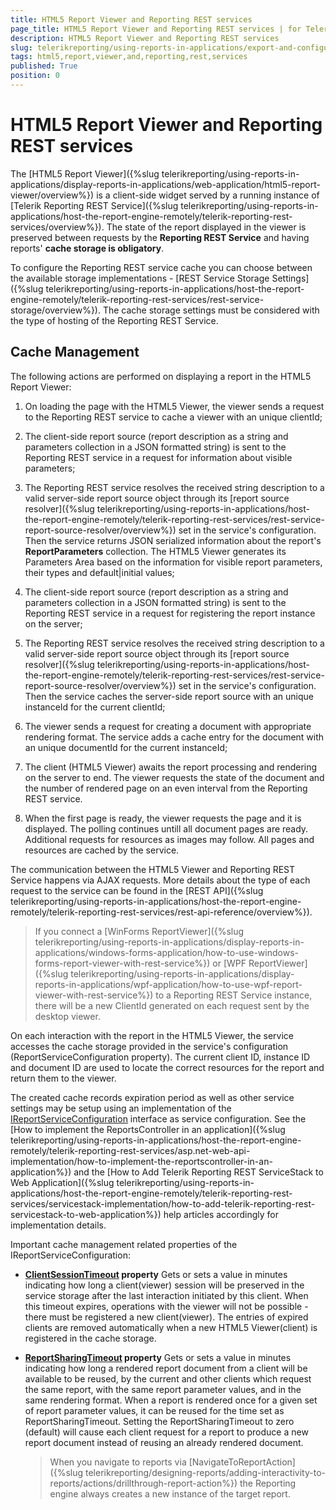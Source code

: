 ```yaml
---
title: HTML5 Report Viewer and Reporting REST services
page_title: HTML5 Report Viewer and Reporting REST services | for Telerik Reporting Documentation
description: HTML5 Report Viewer and Reporting REST services
slug: telerikreporting/using-reports-in-applications/export-and-configure/cache-management/html5-report-viewer-and-reporting-rest-services
tags: html5,report,viewer,and,reporting,rest,services
published: True
position: 0
---
```


# HTML5 Report Viewer and Reporting REST services



The [HTML5 Report Viewer]({%slug telerikreporting/using-reports-in-applications/display-reports-in-applications/web-application/html5-report-viewer/overview%}) is a client-side widget         served by a running instance of [Telerik Reporting REST Service]({%slug telerikreporting/using-reports-in-applications/host-the-report-engine-remotely/telerik-reporting-rest-services/overview%}).         The state of the report displayed in the viewer is preserved between requests by the __Reporting REST Service__       and having reports' __cache storage is obligatory__.       

To configure the Reporting REST service cache you can choose         between the available storage implementations - [REST Service Storage Settings]({%slug telerikreporting/using-reports-in-applications/host-the-report-engine-remotely/telerik-reporting-rest-services/rest-service-storage/overview%}).         The cache storage settings must be considered with the type of hosting of the Reporting REST Service.       

## Cache Management

The following actions are performed on displaying a report in the HTML5 Report Viewer:

1. On loading the page with the HTML5 Viewer, the viewer sends a request to the Reporting REST service to cache a viewer with an unique clientId;

1. The client-side report source (report description as a string and parameters collection in a JSON formatted string) is sent to the Reporting REST service               in a request for information about visible parameters;             

1. The Reporting REST service resolves the received string description to a valid server-side report source object               through its [report source resolver]({%slug telerikreporting/using-reports-in-applications/host-the-report-engine-remotely/telerik-reporting-rest-services/rest-service-report-source-resolver/overview%}) set in the               service's configuration. Then the service returns JSON serialized information about               the report's __ReportParameters__ collection. The HTML5 Viewer generates its Parameters Area               based on the information for visible report parameters, their types and default|initial values;             

1. The client-side report source (report description as a string and parameters collection in a JSON formatted string) is sent to the Reporting REST service               in a request for registering the report instance on the server;             

1. The Reporting REST service resolves the received string description to a valid server-side report source object               through its [report source resolver]({%slug telerikreporting/using-reports-in-applications/host-the-report-engine-remotely/telerik-reporting-rest-services/rest-service-report-source-resolver/overview%}) set in the               service's configuration. Then the service caches the server-side report source with an unique instanceId for the current clientId;             

1. The viewer sends a request for creating a document with appropriate rendering format.               The service adds a cache entry for the document with an unique documentId for the current instanceId;             

1. The client (HTML5 Viewer) awaits the report processing and rendering on the server to end.               The viewer requests the state of the document and the number of rendered page on an even interval from the Reporting REST service.             

1. When the first page is ready, the viewer requests the page and it is displayed. The polling continues untill all document pages are ready.               Additional requests for resources as images may follow. All pages and resources are cached by the service.             

The communication between the HTML5 Viewer and Reporting REST Service happens via AJAX requests.           More details about the type of each request to the service can be found in the           [REST API]({%slug telerikreporting/using-reports-in-applications/host-the-report-engine-remotely/telerik-reporting-rest-services/rest-api-reference/overview%}).          

>If you connect a [WinForms ReportViewer]({%slug telerikreporting/using-reports-in-applications/display-reports-in-applications/windows-forms-application/how-to-use-windows-forms-report-viewer-with-rest-service%}) or             [WPF ReportViewer]({%slug telerikreporting/using-reports-in-applications/display-reports-in-applications/wpf-application/how-to-use-wpf-report-viewer-with-rest-service%}) to a Reporting REST Service instance,             there will be a new ClientId generated on each request sent by the desktop viewer.           

On each interaction with the report in the HTML5 Viewer, the service accesses the cache storage provided           in the service's configuration (ReportServiceConfiguration property).           The current client ID, instance ID and document ID are used to locate the correct           resources for the report and return them to the viewer.         

The created cache records expiration period as well as other service settings may be setup           using an implementation of the  [IReportServiceConfiguration](/reporting/api/Telerik.Reporting.Services.IReportServiceConfiguration)            interface as service configuration.           See the [How to implement the ReportsController in an application]({%slug telerikreporting/using-reports-in-applications/host-the-report-engine-remotely/telerik-reporting-rest-services/asp.net-web-api-implementation/how-to-implement-the-reportscontroller-in-an-application%})           and the [How to Add Telerik Reporting REST ServiceStack to Web Application]({%slug telerikreporting/using-reports-in-applications/host-the-report-engine-remotely/telerik-reporting-rest-services/servicestack-implementation/how-to-add-telerik-reporting-rest-servicestack-to-web-application%})           help articles accordingly for implementation details.         

Important cache management related properties of the IReportServiceConfiguration:

* __[ClientSessionTimeout](/reporting/api/Telerik.Reporting.Services.IReportServiceConfiguration#Telerik_Reporting_Services_IReportServiceConfiguration_ClientSessionTimeout) property__ Gets or sets a value in minutes indicating how long a client(viewer) session will be preserved in the service storage after the               last interaction initiated by this client. When this timeout expires, operations with the viewer will not be possible               - there must be registered a new client(viewer).             The entries of expired clients are removed automatically when a new HTML5 Viewer(client) is registered in the cache storage.

* __[ReportSharingTimeout](/reporting/api/Telerik.Reporting.Services.IReportServiceConfiguration#Telerik_Reporting_Services_IReportServiceConfiguration_ReportSharingTimeout) property__ Gets or sets a value in minutes indicating how long a rendered report document from a client will be available to be reused,               by the current and other clients which request the same report, with the same report parameter values, and in the same rendering format.               When a report is rendered once for a given set of report parameter values, it can be reused for the               time set as ReportSharingTimeout. Setting the ReportSharingTimeout to zero (default) will cause each client request for a report to produce a               new report document instead of reusing an already rendered document.             

   >When you navigate to reports via [NavigateToReportAction]({%slug telerikreporting/designing-reports/adding-interactivity-to-reports/actions/drillthrough-report-action%})                 the Reporting engine always creates a new instance of the target report.               



